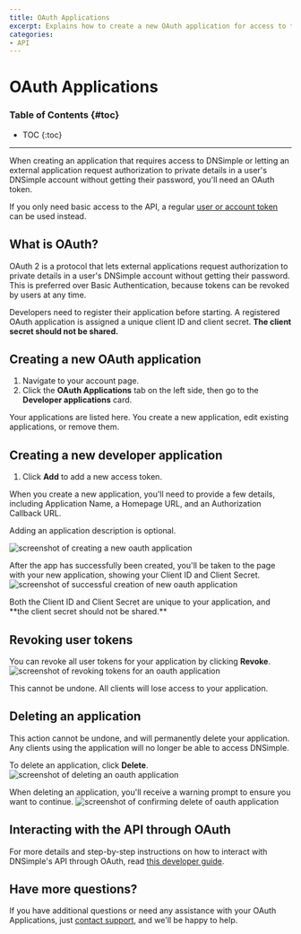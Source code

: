 ```yaml
---
title: OAuth Applications
excerpt: Explains how to create a new OAuth application for access to the API version 2.
categories:
- API
---
```


# OAuth Applications

### Table of Contents {#toc}

* TOC
{:toc}

---

When creating an application that requires access to DNSimple or letting an external application request authorization to private details in a user's DNSimple account without getting their password, you'll need an OAuth token.

If you only need basic access to the API, a regular [user or account token](/articles/api-access-token/) can be used instead.

## What is OAuth?

OAuth 2 is a protocol that lets external applications request authorization to private details in a user's DNSimple account without getting their password. This is preferred over Basic Authentication, because tokens can be revoked by users at any time.

Developers need to register their application before starting. A registered OAuth application is assigned a unique client ID and client secret. **The client secret should not be shared.**

## Creating a new OAuth application

1. Navigate to your account page.
2. Click the **OAuth Applications** tab on the left side, then go to the **Developer applications** card.

 <!--- needs screenshot: https://drive.google.com/file/d/1IXkOZQiJ071ubfhscvGPD6sEwC1t8OSm/view?usp=sharing -->

Your applications are listed here. You create a new application, edit existing applications, or remove them.

## Creating a new developer application

1. Click **Add** to add a new access token.

When you create a new application, you'll need to provide a few details, including Application Name, a Homepage URL, and an Authorization Callback URL.

<tip>
Adding an application description is optional.
</tip>

![screenshot of creating a new oauth application](/files/oauth-app-new.png)

After the app has successfully been created, you'll be taken to the page with your new application, showing your Client ID and Client Secret.
![screenshot of successful creation of new oauth application](/files/oauth-app-created.png)

<info>
Both the Client ID and Client Secret are unique to your application, and **the client secret should not be shared.**
</info>

## Revoking user tokens

You can revoke all user tokens for your application by clicking **Revoke**.
![screenshot of revoking tokens for an oauth application](/files/oauth-app-revoke-tokens.png)

<warning>
This cannot be undone. All clients will lose access to your application.
</warning>

## Deleting an application

This action cannot be undone, and will permanently delete your application. Any clients using the application will no longer be able to access DNSimple.

To delete an application, click **Delete**.
![screenshot of deleting an oauth application](/files/oauth-app-delete.png)

When deleting an application, you'll receive a warning prompt to ensure you want to continue.
![screenshot of confirming delete of oauth application](/files/oauth-app-delete-confirm.png)

## Interacting with the API through OAuth

For more details and step-by-step instructions on how to interact with DNSimple's API through OAuth, read [this developer guide](https://developer.dnsimple.com/v2/oauth/#web-application-flow).

## Have more questions?
If you have additional questions or need any assistance with your OAuth Applications, just [contact support](https://dnsimple.com/feedback), and we'll be happy to help.
